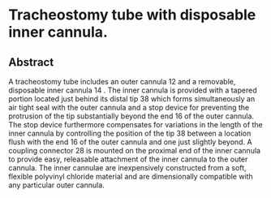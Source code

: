 # Tracheostomy tube with disposable inner cannula.

## Abstract
A tracheostomy tube includes an outer cannula 12 and a removable, disposable inner cannula 14 . The inner cannula is provided with a tapered portion located just behind its distal tip 38 which forms simultaneously an air tight seal with the outer cannula and a stop device for preventing the protrusion of the tip substantially beyond the end 16 of the outer cannula. The stop device furthermore compensates for variations in the length of the inner cannula by controlling the position of the tip 38 between a location flush with the end 16 of the outer cannula and one just slightly beyond. A coupling connector 28 is mounted on the proximal end of the inner cannula to provide easy, releasable attachment of the inner cannula to the outer cannula. The inner cannulae are inexpensively constructed from a soft, flexible polyvinyl chloride material and are dimensionally compatible with any particular outer cannula.